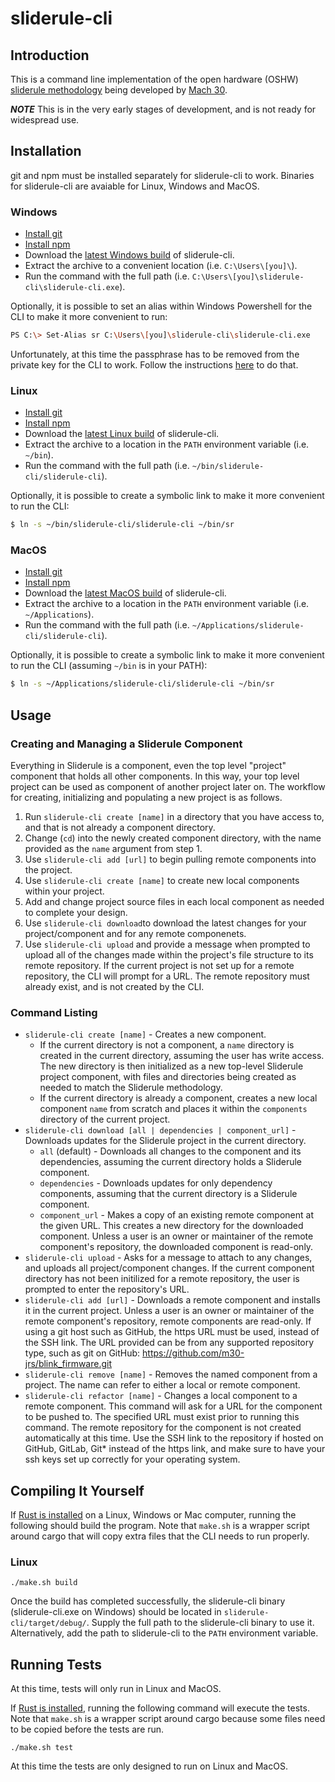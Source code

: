 # sliderule-cli

## Introduction
This is a command line implementation of the open hardware (OSHW) [sliderule methodology](https://github.com/Mach30/sliderule) being developed by [Mach 30](http://mach30.org/).

***NOTE*** This is in the very early stages of development, and is not ready for widespread use.

## Installation

git and npm must be installed separately for sliderule-cli to work. Binaries for sliderule-cli are avaiable for Linux, Windows and MacOS.

### Windows
- [Install git](https://git-scm.com/download/win)
- [Install npm](https://www.npmjs.com/package/npm#windows-computers)
- Download the [latest Windows build](http://7bindustries.com/downloads/sliderule-cli_dev_Windows_20181017_1.zip) of sliderule-cli.
- Extract the archive to a convenient location (i.e. `C:\Users\[you]\`).
- Run the command with the full path (i.e. `C:\Users\[you]\sliderule-cli\sliderule-cli.exe`).

Optionally, it is possible to set an alias within Windows Powershell for the CLI to make it more convenient to run:
```bash
PS C:\> Set-Alias sr C:\Users\[you]\sliderule-cli\sliderule-cli.exe
```

Unfortunately, at this time the passphrase has to be removed from the private key for the CLI to work. Follow the instructions [here](https://www.simplified.guide/ssh/set-remove-passphrase) to do that.

### Linux

- [Install git](https://git-scm.com/download/linux)
- [Install npm](https://www.npmjs.com/package/npm#fancy-install-unix)
- Download the [latest Linux build](http://7bindustries.com/downloads/sliderule-cli_dev_Linux_x64_20181017_1.tar.xz) of sliderule-cli.
- Extract the archive to a location in the `PATH` environment variable (i.e. `~/bin`).
- Run the command with the full path (i.e. `~/bin/sliderule-cli/sliderule-cli`).

Optionally, it is possible to create a symbolic link to make it more convenient to run the CLI:
```bash
$ ln -s ~/bin/sliderule-cli/sliderule-cli ~/bin/sr
```

### MacOS

- [Install git](https://git-scm.com/download/mac)
- [Install npm](https://www.npmjs.com/package/npm#apple-macintosh-computers)
- Download the [latest MacOS build](http://7bindustries.com/downloads/sliderule-cli_dev_MacOS_20181017_1.zip) of sliderule-cli.
- Extract the archive to a location in the `PATH` environment variable (i.e. `~/Applications`).
- Run the command with the full path (i.e. `~/Applications/sliderule-cli/sliderule-cli`).

Optionally, it is possible to create a symbolic link to make it more convenient to run the CLI (assuming `~/bin` is in your PATH):
```bash
$ ln -s ~/Applications/sliderule-cli/sliderule-cli ~/bin/sr
```

## Usage

### Creating and Managing a Sliderule Component

Everything in Sliderule is a component, even the top level "project" component that holds all other components. In this way, your top level project can be used as component of another project later on. The workflow for creating, initializing and populating a new project is as follows.

1. Run `sliderule-cli create [name]` in a directory that you have access to, and that is not already a component directory.
2. Change (`cd`) into the newly created component directory, with the name provided as the `name` argument from step 1.
3. Use `sliderule-cli add [url]` to begin pulling remote components into the project.
4. Use `sliderule-cli create [name]` to create new local components within your project.
5. Add and change project source files in each local component as needed to complete your design.
6. Use `sliderule-cli download`to download the latest changes for your project/component and for any remote componenets.
7. Use `sliderule-cli upload` and provide a message when prompted to upload all of the changes made within the project's file structure to its remote repository. If the current project is not set up for a remote repository, the CLI will prompt for a URL. The remote repository must already exist, and is not created by the CLI.

### Command Listing
- `sliderule-cli create [name]` - Creates a new component.
  - If the current directory is not a component, a `name` directory is created in the current directory, assuming the user has write access. The new directory is then initialized as a new top-level Sliderule project component, with files and directories being created as needed to match the Sliderule methodology.
  - If the current directory is already a component, creates a new local component `name` from scratch and places it within the `components` directory of the current project.
- `sliderule-cli download [all | dependencies | component_url]` - Downloads updates for the Sliderule project in the current directory.
  - `all` (default) - Downloads all changes to the component and its dependencies, assuming the current directory holds a Sliderule component.
  - `dependencies` - Downloads updates for only dependency components, assuming that the current directory is a Sliderule component.
  - `component_url` - Makes a copy of an existing remote component at the given URL. This creates a new directory for the downloaded component. Unless a user is an owner or maintainer of the remote component's repository, the downloaded component is read-only.
- `sliderule-cli upload` - Asks for a message to attach to any changes, and uploads all project/component changes. If the current component directory has not been initilized for a remote repository, the user is prompted to enter the repository's URL.
- `sliderule-cli add [url]` - Downloads a remote component and installs it in the current project. Unless a user is an owner or maintainer of the remote component's repository, remote components are read-only. If using a git host such as GitHub, the https URL must be used, instead of the SSH link. The URL provided can be from any supported repository type, such as git on GitHub: https://github.com/m30-jrs/blink_firmware.git
- `sliderule-cli remove [name]` - Removes the named component from a project. The name can refer to either a local or remote component.
- `sliderule-cli refactor [name]` - Changes a local component to a remote component. This command will ask for a URL for the component to be pushed to. The specified URL must exist prior to running this command. The remote repository for the component is not created automatically at this time. Use the SSH link to the repository if hosted on GitHub, GitLab, Git* instead of the https link, and make sure to have your ssh keys set up correctly for your operating system.

## Compiling It Yourself

If [Rust is installed](https://www.rust-lang.org/en-US/install.html) on a Linux, Windows or Mac computer, running the following should build the program. Note that `make.sh` is a wrapper script around cargo that will copy extra files that the CLI needs to run properly.
### Linux
```
./make.sh build
```
Once the build has completed successfully, the sliderule-cli binary (sliderule-cli.exe on Windows) should be located in `sliderule-cli/target/debug/`. Supply the full path to the sliderule-cli binary to use it. Alternatively, add the path to sliderule-cli to the `PATH` environment variable.

## Running Tests

At this time, tests will only run in Linux and MacOS.

If [Rust is installed](https://www.rust-lang.org/en-US/install.html), running the following command will execute the tests. Note that `make.sh` is a wrapper script around cargo because some files need to be copied before the tests are run.
```
./make.sh test
```
At this time the tests are only designed to run on Linux and MacOS.
